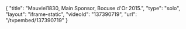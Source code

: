 {
    "title": "Mauviel1830, Main Sponsor, Bocuse d'Or 2015.",
    "type": "solo",
    "layout": "iframe-static",
    "videoId": "137390719",
    "url": "\/tvpembed\/137390719"
}